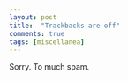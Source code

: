 ```yaml
---
layout: post
title:  "Trackbacks are off"
comments: true
tags: [miscellanea]
---
```



Sorry. To much spam.

